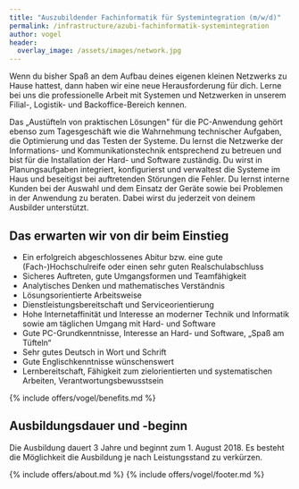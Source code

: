 ```yaml
---
title: "Auszubildender Fachinformatik für Systemintegration (m/w/d)"
permalink: /infrastructure/azubi-fachinformatik-systemintegration
author: vogel
header:
  overlay_image: /assets/images/network.jpg
---
```


Wenn du bisher Spaß an dem Aufbau deines eigenen kleinen Netzwerks zu Hause hattest,
dann haben wir eine neue Herausforderung für dich. Lerne bei uns die professionelle Arbeit
mit Systemen und Netzwerken in unserem Filial-, Logistik- und Backoffice-Bereich kennen.

Das „Austüfteln von praktischen Lösungen" für die PC-Anwendung gehört ebenso zum
Tagesgeschäft wie die Wahrnehmung technischer Aufgaben, die Optimierung und das Testen
der Systeme. Du lernst die Netzwerke der Informations- und Kommunikationstechnik
entsprechend zu betreuen und bist für die Installation der Hard- und Software zuständig. Du
wirst in Planungsaufgaben integriert, konfigurierst und verwaltest die Systeme im Haus und
beseitigst bei auftretenden Störungen die Fehler. Du lernst interne Kunden bei der Auswahl
und dem Einsatz der Geräte sowie bei Problemen in der Anwendung zu beraten. Dabei wirst
du jederzeit von deinem Ausbilder unterstützt.

## Das erwarten wir von dir beim Einstieg

* Ein erfolgreich abgeschlossenes Abitur bzw. eine gute (Fach-)Hochschulreife oder einen sehr guten Realschulabschluss
* Sicheres Auftreten, gute Umgangsformen und Teamfähigkeit
* Analytisches Denken und mathematisches Verständnis
* Lösungsorientierte Arbeitsweise
* Dienstleistungsbereitschaft und Serviceorientierung
* Hohe Internetaffinität und Interesse an moderner Technik und Informatik sowie am täglichen Umgang mit Hard- und Software
* Gute PC-Grundkenntnisse, Interesse an Hard- und Software, „Spaß am Tüfteln“
* Sehr gutes Deutsch in Wort und Schrift
* Gute Englischkenntnisse wünschenswert
* Lernbereitschaft, Fähigkeit zum zielorientierten und systematischen Arbeiten, Verantwortungsbewusstsein

{% include offers/vogel/benefits.md %}

## Ausbildungsdauer und -beginn

Die Ausbildung dauert 3 Jahre und beginnt zum 1. August 2018. Es besteht die Möglichkeit die Ausbildung je nach Leistungsstand zu verkürzen.

{% include offers/about.md %}
{% include offers/vogel/footer.md %}
